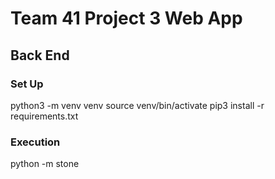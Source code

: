 # Team 41 Project 3 Web App

## Back End 

### Set Up
python3 -m venv venv
source venv/bin/activate
pip3 install -r requirements.txt

### Execution
python -m stone